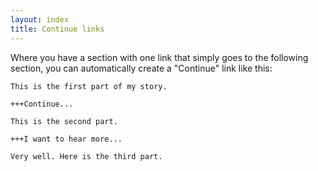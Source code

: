```yaml
---
layout: index
title: Continue links
---
```


Where you have a section with one link that simply goes to the following section, you can automatically create a "Continue" link like this:

```
This is the first part of my story.

+++Continue...

This is the second part.

+++I want to hear more...

Very well. Here is the third part.
```
